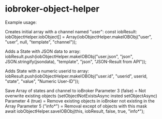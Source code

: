 # iobroker-object-helper

Example usage:

Creates initial array with a channel named "user":
    const iobResult: iobObjectHelper.iobObject[] = Array(iobObjectHelper.makeIOBObj("user", "user", null, "template", "channel"));

Adds a State with JSON data to array:
    iobResult.push(iobObjectHelper.makeIOBObj("user.json", "json", JSON.stringify(jsondata), "template", "json", "JSON-Result from API"));

Adds State with a numeric userid to array:
    iobResult.push(iobObjectHelper.makeIOBObj("user.id", "userid", userid, "state", "value", "Numeric User-ID"));

Save Array of states and channel to ioBroker
Parameter 3 (false) = Not overwrite existing objects (setObjectNotExistsAsync insted setObjectAsync) 
Parameter 4 (true)  = Remove existing objects in ioBroker not existing in the Array
Parameter 5 ("info*") = Removal except of objects with this mask
    await iobObjectHelper.saveIOBObj(this, iobResult, false, true, "info*");